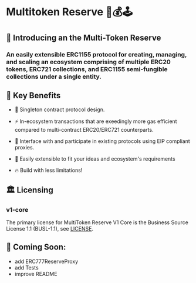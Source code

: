 # Multitoken Reserve 🧠💰🕹️

## 👋 Introducing an the Multi-Token Reserve
### An easily extensible ERC1155 protocol for creating, managing, and scaling an ecosystem comprising of multiple ERC20 tokens, ERC721 collections, and ERC1155 semi-fungible collections under a single entity.

## 🔑 Key Benefits

- 🥇 Singleton contract protocol design.

- ⚡️ In-ecosystem transactions that are exeedingly more gas efficient compared to multi-contract ERC20/ERC721 counterparts.

- 🦾 Interface with and participate in existing protocols using EIP compliant proxies.

- 🌊 Easily extensible to fit your ideas and ecosystem's requirements

- 🔥 Build with less limitations!

## 🏛️ Licensing
### v1-core
The primary license for MultiToken Reserve V1 Core is the Business Source License 1.1 (BUSL-1.1), see [LICENSE](https://github.com/DerekJLeong/multitoken-reserve/blob/main/contracts/v1-core/LICENSE).

## 🔮 Coming Soon:
- add ERC777ReserveProxy
- add Tests
- improve README
